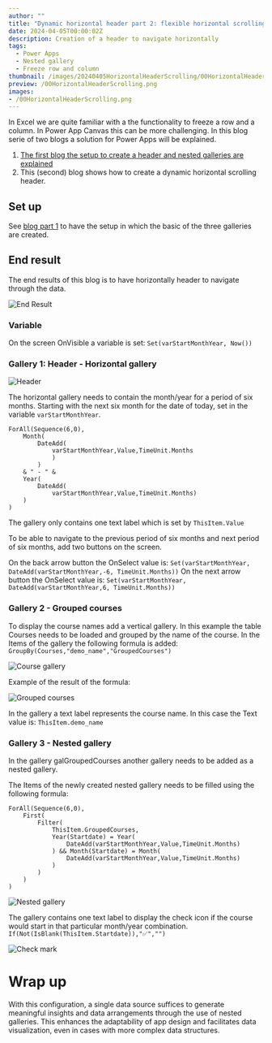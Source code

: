 ```yaml
---
author: ""
title: "Dynamic horizontal header part 2: flexible horizontal scrolling"
date: 2024-04-05T00:00:02Z
description: Creation of a header to navigate horizontally
tags:
  - Power Apps
  - Nested gallery
  - Freeze row and column
thumbnail: /images/20240405HorizontalHeaderScrolling/00HorizontalHeaderScrolling.png
preview: /00HorizontalHeaderScrolling.png
images: 
- /00HorizontalHeaderScrolling.png
---
```




In Excel we are quite familiar with a the functionality to freeze a row and a column. In Power App Canvas this can be more challenging.
In this blog serie of two blogs a solution for Power Apps will be explained.

1. [The first blog the setup to create a header and nested galleries are explained](/blog/20240405-horizontalheader-part1-static/)
2. This (second) blog shows how to create a dynamic horizontal scrolling header.


## Set up
See [blog part 1](/blog/20240405-horizontalheader-part1-static/) to have the setup in which the basic of the three galleries are created.


## End result
The end results of this blog is to have horizontally header to navigate through the data.

![End Result](/images/20240405HorizontalHeaderScrolling/Endresult.gif)


### Variable
On the screen OnVisible a variable is set: `Set(varStartMonthYear, Now())`

### Gallery 1: Header - Horizontal gallery
![Header](/images/20240405HorizontalHeaderScrolling/1-HeaderGallery.png)

The horizontal gallery needs to contain the month/year for a period of six months. Starting with the next six month for the date of today, set in the variable `varStartMonthYear`. 

```
ForAll(Sequence(6,0), 
    Month(
        DateAdd(
            varStartMonthYear,Value,TimeUnit.Months 
            )
        ) 
    & " - " & 
    Year(
        DateAdd(
            varStartMonthYear,Value,TimeUnit.Months)
    )
)
```



The gallery only contains one text label which is set by `ThisItem.Value`

To be able to navigate to the previous period of six months and next period of six months, add two buttons on the screen.

On the back arrow button the OnSelect value is: 
`Set(varStartMonthYear, DateAdd(varStartMonthYear,-6, TimeUnit.Months))`
On the next arrow button the OnSelect value is:
`Set(varStartMonthYear, DateAdd(varStartMonthYear,6, TimeUnit.Months))`


### Gallery 2 - Grouped courses
To display the course names add a vertical gallery. In this example the table Courses needs to be loaded and grouped by the name of the course.
In the Items of the gallery the following formula is added:
`GroupBy(Courses,"demo_name","GroupedCourses")`

![Course gallery](/images/20240405HorizontalHeaderScrolling/2-Coursegallery.png)


Example of the result of the formula:

![Grouped courses](/images/20240405HorizontalHeaderScrolling/3-groupedcourses.png)

In the gallery a text label represents the course name. In this case the Text value is: `ThisItem.demo_name`


### Gallery 3 - Nested gallery
In the gallery galGroupedCourses another gallery needs to be added as a nested gallery. 

The Items of the newly created nested gallery needs to be filled using the following formula: 
```
ForAll(Sequence(6,0),
    First(
        Filter(
            ThisItem.GroupedCourses,
            Year(Startdate) = Year(
                DateAdd(varStartMonthYear,Value,TimeUnit.Months)
            ) && Month(Startdate) = Month(
                DateAdd(varStartMonthYear,Value,TimeUnit.Months)
            )
        )
    )
)
```
![Nested gallery](/images/20240405HorizontalHeaderScrolling/4-Nestedgallery.png)


The gallery contains one text label to display the check icon if the course would start in that particular month/year combination.
`If(Not(IsBlank(ThisItem.Startdate)),"✅","")`

![Check mark](/images/20240405HorizontalHeaderScrolling/5-checkmark.png)

# Wrap up 
With this configuration, a single data source suffices to generate meaningful insights and data arrangements through the use of nested galleries. This enhances the adaptability of app design and facilitates data visualization, even in cases with more complex data structures.

